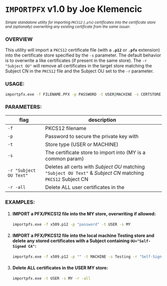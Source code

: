 # `IMPORTPFX` v1.0 by Joe Klemencic

<sup><em>Simple standalone utility for importing `PKCS12` (`.pfx`) certificates into the certificate store and (optionally) overwriting any existing certificate from the same issuer.</em></sup>

### OVERVIEW

This utility will import a `PKCS12` certificate file (with a **`.p12`** or **`.pfx`** extension) into the certificate store specified by the `-s` parameter.
The default behavior is to overwrite a like certificates (if present in the same store). The `-r "Subject OU"` will remove all certificates in the target store matching the Subject CN
in the `PKCS12` file and the Subject OU set to the `-r` parameter.

### USAGE: 

```bat
importpfx.exe -f FILENAME.PFX -p PASSWORD -t USER|MACHINE -s CERTSTORE [-r "Subject OU to remove" | -all]
```

### PARAMETERS:

flag | description
--|--
`-f` | PKCS12 filename
`-p` | Password to secure the private key with
`-t` | Store type (USER or MACHINE)
`-s` | The certificate store to import into (MY is a common param)
`-r "Subject OU Text"` | Deletes all certs with _Subject OU_ matching `"Subject OU Text"` & _Subject CN_ matching `PKCS12` Subject CN
`-r -all` | Delete ALL user certificates in the <certstore>

### EXAMPLES:

1. #### IMPORT a PFX/PKCS12 file into the MY store, overwriting if allowed:
    
    ```bat
    importpfs.exe -f x509.p12 -p "password" -t USER -s MY
    ```

2. #### IMPORT a PFX/PKCS12 file into the local machine Testing store and delete any stored certificates with a Subject containing `OU="Self-Signed CA"`:
    
    ```bat
    importpfx.exe -f x509.p12 -p "" -t MACHINE -s Testing -r "Self-Signed CA"
    ```

3. #### Delete ALL certificates in the USER MY store:
    
    ```bat
    importpfx.exe -t USER -s MY -r -all
    ```

